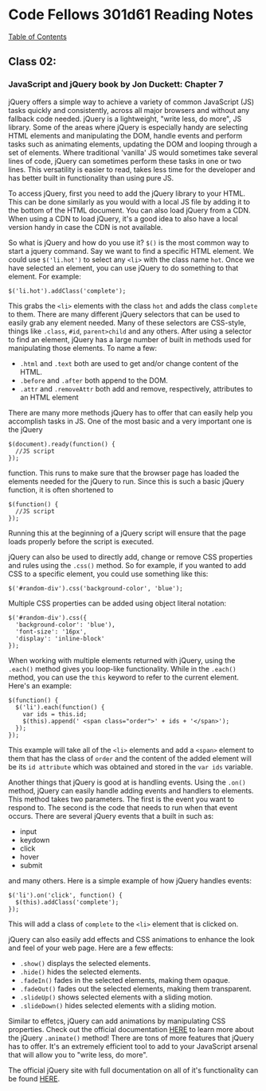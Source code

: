 # Code Fellows 301d61 Reading Notes

[Table of Contents](https://penjoe.github.io/301-reading-notes/)

## **Class 02**:

### **JavaScript and jQuery book by Jon Duckett: Chapter 7**

jQuery offers a simple way to achieve a variety of common JavaScript (JS) tasks quickly and consistently, across all major browsers and without any fallback code needed. jQuery is a lightweight, "write less, do more", JS library. Some of the areas where jQuery is especially handy are selecting HTML elements and manipulating the DOM, handle events and perform tasks such as animating elements, updating the DOM and looping through a set of elements. Where traditional 'vanilla' JS would sometimes take several lines of code, jQuery can sometimes perform these tasks in one or two lines. This versatility is easier to read, takes less time for the developer and has better built in functionality than using pure JS.

To access jQuery, first you need to add the jQuery library to your HTML. This can be done similarly as you would with a local JS file by adding it to the bottom of the HTML document. You can also load jQuery from a CDN. When using a CDN to load jQuery, it's a good idea to also have a local version handy in case the CDN is not available.

So what is jQuery and how do you use it? `$()` is the most common way to start a jquery command. Say we want to find a specific HTML element. We could use `$('li.hot')` to select any `<li>` with the class name `hot`. Once we have selected an element, you can use jQuery to do something to that element. For example:
```
$('li.hot').addClass('complete');
```
This grabs the `<li>` elements with the class `hot` and adds the class `complete` to them. There are many different jQuery selectors that can be used to easily grab any element needed. Many of these selectors are CSS-style, things like `.class`, `#id`, `parent>child` and any others. After using a selector to find an element, jQuery has a large number of built in methods used for manipulating those elements. To name a few:

- `.html` and `.text` both are used to get and/or change content of the HTML.
- `.before` and `.after` both append to the DOM.
- `.attr` and `.removeAttr` both add and remove, respectively, attributes to an HTML element

There are many more methods jQuery has to offer that can easily help you accomplish tasks in JS. One of the most basic and a very important one is the jQuery 
```
$(document).ready(function() {
  //JS script
});
``` 
function. This runs to make sure that the browser page has loaded the elements needed for the jQuery to run. Since this is such a basic jQuery function, it is often shortened to 
```
$(function() {
  //JS script
});
```
Running this at the beginning of a jQuery script will ensure that the page loads properly before the script is executed.

jQuery can also be used to directly add, change or remove CSS properties and rules using the `.css()` method. So for example, if you wanted to add CSS to a specific element, you could use something like this:
```
$('#random-div').css('background-color', 'blue');
```
Multiple CSS properties can be added using object literal notation:
```
$('#random-div').css({
  'background-color': 'blue'),
  'font-size': '16px',
  'display': 'inline-block'
});
```
When working with multiple elements returned with jQuery, using the `.each()` method gives you loop-like functionality. While in the `.each()` method, you can use the `this` keyword to refer to the current element.
Here's an example:
```
$(function() {
  $('li').each(function() {
    var ids = this.id;
    $(this).append(' <span class="order">' + ids + '</span>');
  });
});
```
This example will take all of the `<li>` elements and add a `<span>` element to them that has the class of `order` and the content of the added element will be its `id attribute` which was obtained and stored in the `var ids` variable.

Another things that jQuery is good at is handling events. Using the `.on()` method, jQuery can easily handle adding events and handlers to elements. This method takes two parameters. The first is the event you want to respond to. The second is the code that needs to run when that event occurs. There are several jQuery events that a built in such as:
- input
- keydown
- click
- hover
- submit

and many others. Here is a simple example of how jQuery handles events:
```
$('li').on('click', function() {
  $(this).addClass('complete');
});
```
This will add a class of `complete` to the `<li>` element that is clicked on.

jQuery can also easily add effects and CSS animations to enhance the look and feel of your web page. Here are a few effects:
- `.show()` displays the selected elements.
- `.hide()` hides the selected elements.
- `.fadeIn()` fades in the selected elements, making them opaque.
- `.fadeOut()` fades out the selected elements, making them transparent.
- `.slideUp()`  shows selected elements with a sliding motion.
- `.slideDown()` hides selected elements with a sliding motion.

Similar to effetcs, jQuery can add animations by manipulating CSS properties. Check out the official documentation [HERE](https://api.jquery.com/animate/) to learn more about the jQuery `.animate()` method! There are tons of more features that jQuery has to offer. It's an extremely efficient tool to add to your JavaScript arsenal that will allow you to "write less, do more".

The official jQuery site with full documentation on all of it's functionality can be found [HERE](https://jquery.com/).